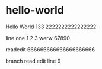 # hello-world
Hello World 133 2222222222222222

line one 1 2 3 werw  67890

readedit
666666666666666666666

branch read edit line 9
